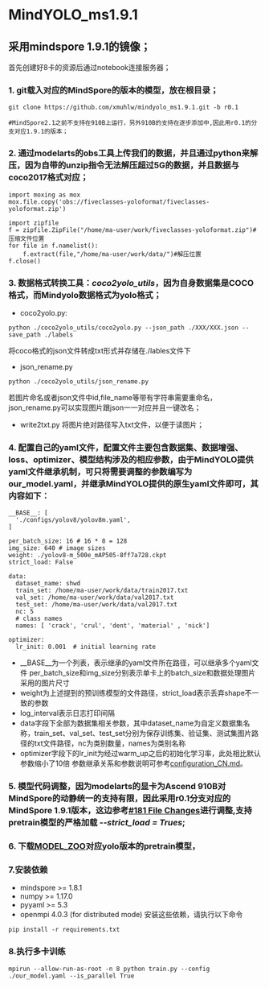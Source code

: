 # MindYOLO_ms1.9.1

## 采用mindspore 1.9.1的镜像；
首先创建好8卡的资源后通过notebook连接服务器；
### 1. git载入对应的MindSpore的版本的模型，放在根目录；
```
git clone https://github.com/xmuhlw/mindyolo_ms1.9.1.git -b r0.1 

#MindSpore2.1之前不支持在910B上运行，另外910B的支持在逐步添加中,因此用r0.1的分支对应1.9.1的版本；
```
### 2. 通过modelarts的obs工具上传我们的数据，并且通过python来解压，因为自带的unzip指令无法解压超过5G的数据，并且数据与coco2017格式对应；
```
import moxing as mox
mox.file.copy('obs://fiveclasses-yoloformat/fiveclasses-yoloformat.zip')
```
```
import zipfile
f = zipfile.ZipFile("/home/ma-user/work/fiveclasses-yoloformat.zip")# 压缩文件位置
for file in f.namelist():
    f.extract(file,"/home/ma-user/work/data/")#解压位置
f.close()
```
### 3. 数据格式转换工具：*coco2yolo_utils*，因为自身数据集是COCO格式，而Mindyolo数据格式为yolo格式；
- coco2yolo.py: 
```
python ./coco2yolo_utils/coco2yolo.py --json_path ./XXX/XXX.json --save_path ./labels
```
将coco格式的json文件转成txt形式并存储在./lables文件下
- json_rename.py 
```
python ./coco2yolo_utils/json_rename.py 
```
若图片命名或者json文件中id,file_name等带有字符串需要重命名，json_rename.py可以实现图片跟json一一对应并且一键改名；
- write2txt.py 将图片绝对路径写入txt文件，以便于读图片；

### 4. 配置自己的yaml文件，配置文件主要包含数据集、数据增强、loss、optimizer、模型结构涉及的相应参数，由于MindYOLO提供yaml文件继承机制，可只将需要调整的参数编写为our_model.yaml，并继承MindYOLO提供的原生yaml文件即可，其内容如下：
```
__BASE__: [
  './configs/yolov8/yolov8m.yaml',
]

per_batch_size: 16 # 16 * 8 = 128
img_size: 640 # image sizes
weight: ./yolov8-m_500e_mAP505-8ff7a728.ckpt
strict_load: False

data:
  dataset_name: shwd
  train_set: /home/ma-user/work/data/train2017.txt
  val_set: /home/ma-user/work/data/val2017.txt
  test_set: /home/ma-user/work/data/val2017.txt
  nc: 5
  # class names
  names: [ 'crack', 'crul', 'dent', 'material' , 'nick']

optimizer:
  lr_init: 0.001  # initial learning rate
```
- __BASE__为一个列表，表示继承的yaml文件所在路径，可以继承多个yaml文件
per_batch_size和img_size分别表示单卡上的batch_size和数据处理图片采用的图片尺寸
- weight为上述提到的预训练模型的文件路径，strict_load表示丢弃shape不一致的参数
- log_interval表示日志打印间隔
- data字段下全部为数据集相关参数，其中dataset_name为自定义数据集名称，train_set、val_set、test_set分别为保存训练集、验证集、测试集图片路径的txt文件路径，nc为类别数量，names为类别名称
- optimizer字段下的lr_init为经过warm_up之后的初始化学习率，此处相比默认参数缩小了10倍
参数继承关系和参数说明可参考[configuration_CN.md](../../tutorials/configuration_CN.md)。

### 5. 模型代码调整，因为modelarts的显卡为Ascend 910B对MindSpore的动静统一的支持有限，因此采用r0.1分支对应的MindSpore 1.9.1版本，这边参考[#181 File Changes](https://github.com/mindspore-lab/mindyolo/pull/181/files)进行调整,支持pretrain模型的严格加载 *--strict_load = Trues*;
### 6. 下载[MODEL_ZOO](https://github.com/mindspore-lab/mindyolo/blob/master/MODEL_ZOO.md)对应yolo版本的pretrain模型，
### 7.安装依赖
- mindspore >= 1.8.1
- numpy >= 1.17.0
- pyyaml >= 5.3
- openmpi 4.0.3 (for distributed mode)
安装这些依赖，请执行以下命令
```shell
pip install -r requirements.txt
```
### 8.执行多卡训练
```
mpirun --allow-run-as-root -n 8 python train.py --config ./our_model.yaml --is_parallel True
```
